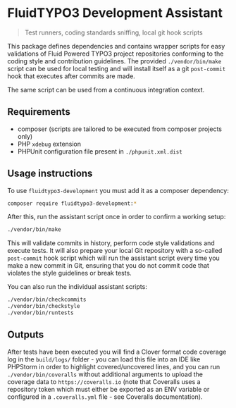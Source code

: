 FluidTYPO3 Development Assistant
================================

> Test runners, coding standards sniffing, local git hook scripts

This package defines dependencies and contains wrapper scripts for easy validations of Fluid Powered TYPO3 project repositories
conforming to the coding style and contribution guidelines. The provided `./vendor/bin/make` script can be used for local
testing and will install itself as a git `post-commit` hook that executes after commits are made.

The same script can be used from a continuous integration context.

Requirements
------------

* composer (scripts are tailored to be executed from composer projects only)
* PHP `xdebug` extension
* PHPUnit configuration file present in `./phpunit.xml.dist`

Usage instructions
------------------

To use `fluidtypo3-development` you must add it as a composer dependency:

```bash
composer require fluidtypo3-development:*
```

After this, run the assistant script once in order to confirm a working setup:

```bash
./vendor/bin/make
```

This will validate commits in history, perform code style validations and execute tests. It will also prepare your local Git
repository with a so-called `post-commit` hook script which will run the assistant script every time you make a new commit in Git,
ensuring that you do not commit code that violates the style guidelines or break tests.

You can also run the individual assistant scripts:

```bash
./vendor/bin/checkcommits
./vendor/bin/checkstyle
./vendor/bin/runtests
```

Outputs
-------

After tests have been executed you will find a Clover format code coverage log in the `build/logs/` folder - you can load this
file into an IDE like PHPStorm in order to highlight covered/uncovered lines, and you can run `./vendor/bin/coveralls` without
additional arguments to upload the coverage data to `https://coveralls.io` (note that Coveralls uses a repository token which
must either be exported as an ENV variable or configured in a `.coveralls.yml` file - see Coveralls documentation).
